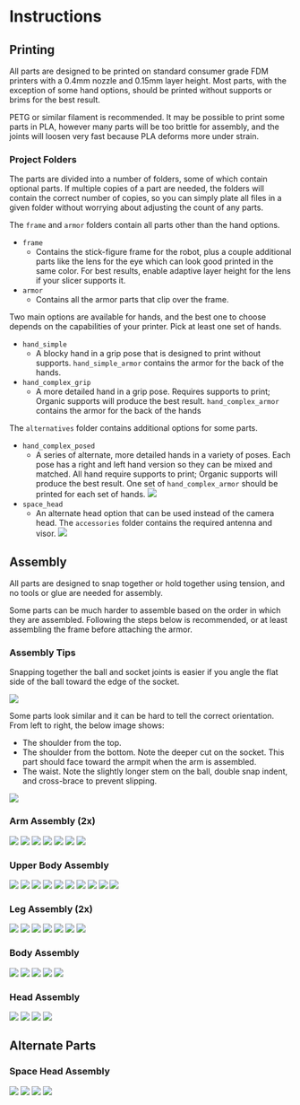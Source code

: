 # Instructions

## Printing

All parts are designed to be printed on standard consumer grade FDM printers with a 0.4mm nozzle and 0.15mm layer height. Most parts, with the exception of some hand options, should be printed without supports or brims for the best result.

PETG or similar filament is recommended. It may be possible to print some parts in PLA, however many parts will be too brittle for assembly, and the joints will loosen very fast because PLA deforms more under strain.

### Project Folders

The parts are divided into a number of folders, some of which contain optional parts. If multiple copies of a part are needed, the folders will contain the correct number of copies, so you can simply plate all files in a given folder without worrying about adjusting the count of any parts.

The `frame` and `armor` folders contain all parts other than the hand options.
* `frame`
  * Contains the stick-figure frame for the robot, plus a couple additional parts like the lens for the eye which can look good printed in the same color. For best results, enable adaptive layer height for the lens if your slicer supports it.
* `armor`
  * Contains all the armor parts that clip over the frame.

Two main options are available for hands, and the best one to choose depends on the capabilities of your printer. Pick at least one set of hands.
* `hand_simple`
  * A blocky hand in a grip pose that is designed to print without supports. `hand_simple_armor` contains the armor for the back of the hands.
* `hand_complex_grip`
  * A more detailed hand in a grip pose. Requires supports to print; Organic supports will produce the best result. `hand_complex_armor` contains the armor for the back of the hands

The `alternatives` folder contains additional options for some parts.
* `hand_complex_posed`
  * A series of alternate, more detailed hands in a variety of poses. Each pose has a right and left hand version so they can be mixed and matched. All hand require supports to print; Organic supports will produce the best result. One set of `hand_complex_armor` should be printed for each set of hands.
  ![](images/alternate_hands.png)
* `space_head`
  * An alternate head option that can be used instead of the camera head. The `accessories` folder contains the required antenna and visor.
  ![](images/space_head_assembled.png)

## Assembly

All parts are designed to snap together or hold together using tension, and no tools or glue are needed for assembly.

Some parts can be much harder to assemble based on the order in which they are assembled. Following the steps below is recommended, or at least assembling the frame before attaching the armor.

### Assembly Tips

Snapping together the ball and socket joints is easier if you angle the flat side of the ball toward the edge of the socket.

![](images/socket_assembly_note.png)

Some parts look similar and it can be hard to tell the correct orientation. From left to right, the below image shows:
* The shoulder from the top.
* The shoulder from the bottom. Note the deeper cut on the socket. This part should face toward the armpit when the arm is assembled.
* The waist. Note the slightly longer stem on the ball, double snap indent, and cross-brace to prevent slipping.

![](images/shoulder_note.png)

### Arm Assembly (2x)
![](images/arm_frame_exploded.png)
![](images/arm_frame.png)
![](images/arm_upper_armor.png)
![](images/arm_lower_armor.png)
![](images/hand.png)
![](images/hand_armor.png)
![](images/arm_assembled.png)

### Upper Body Assembly
![](images/torso_frame_exploded.png)
![](images/torso_frame.png)
![](images/pelvis_armor.png)
![](images/waist_armor.png)
![](images/torso_assembled.png)
![](images/upper_body_arms_exploded.png)
![](images/upper_body_arms.png)
![](images/upper_body_chest_armor.png)
![](images/upper_body_shoulder_armor.png)
![](images/upper_body_assembled.png)

### Leg Assembly (2x)
![](images/leg_frame_exploded.png)
![](images/leg_frame.png)
![](images/leg_upper_armor.png)
![](images/leg_lower_armor.png)
![](images/foot_socket.png)
![](images/foot.png)
![](images/leg_assembled.png)

### Body Assembly
![](images/body_legs_exploded.png)
![](images/body_legs_assembled.png)
![](images/body_hip_armor.png)
![](images/body_assembled.png)
![](images/body_arms_lowered.png)

### Head Assembly
![](images/camera_head_exploded.png)
![](images/camera_head_assembled.png)
![](images/body_camera_head_exploded.png)
![](images/body_camera_head_assembled.png)

## Alternate Parts

### Space Head Assembly
![](images/space_head_exploded.png)
![](images/space_head_assembled.png)
![](images/body_space_head_exploded.png)
![](images/body_space_head_assembled.png)
